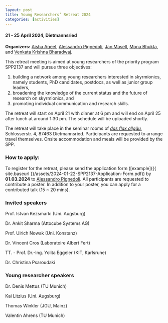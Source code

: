 ```yaml
---
layout: post
title: Young Researchers’ Retreat 2024
categories: [activities]
---
```


#### 21 - 25 April 2024, Dietmannsried

**Organizers:** [Aisha Aqeel](https://www.ph.tum.de/about/people/vcard/3B40DAE77B1ACCCB/?language=en/), [Alessandro Pignedoli](https://www.uni-due.de/physik/twist/alessandro_pignedoli.php), [Jan Masell](https://sites.google.com/view/janmasell/main), [Mona Bhukta](https://www.klaeui-lab.physik.uni-mainz.de/people/), and [Venkata Krishna Bharadwaj](https://www.sinova-group.physik.uni-mainz.de/team/venkata-krishna-bharadwaj/).

This retreat meeting is aimed at young researchers of the priority program SPP2137 and will pursue three objectives:
<ol>
<li> building a network among young researchers interested in skyrmionics, namely students, PhD candidates, postdocs, as well as junior group leaders, </li>
<li> broadening the knowledge of the current status and the future of research on skyrmionics, and </li>
<li> promoting individual communication and research skills. </li>
</ol>

The retreat will start on April 21 with dinner at 6 pm and will end on April 25 after lunch at around 1:30 pm. The schedule will be uploaded shortly.

The retreat will take place in the seminar rooms of [*das flax allgäu*](https://www.dasflaxhotels.com/index.php/de/), Schlosserstr. 4, 87463 Dietmannsried. Participants are requested to arrange travel themselves. Onsite accommodation and meals will be provided by the SPP.
 
### How to apply: 
To register for the retreat, please send the application form ([example]({{ site.baseurl }}/assets/2024-01-22-SPP2137-Application-Form.pdf)) by **01.03.2024** to [Alessandro Pignedoli](mailto:alessandro.pignedoli@uni-due.de). All participants are requested to contribute a poster. In addition to your poster, you can apply for a contributed talk (15 ~ 20 mins).

### Invited speakers
Prof. Istvan Kezsmarki (Uni. Augsburg)

Dr. Ankit Sharma (Attocube Systems AG)

Prof. Ulrich Nowak (Uni. Konstanz)

Dr. Vincent Cros (Laboratoire Albert Fert)

TT. - Prof.  Dr.-Ing. Yolita Eggeler (KIT, Karlsruhe)

Dr. Christina Psaroudaki 

### Young researcher speakers
Dr. Denis Mettus (TU Munich)

Kai Litzius (Uni. Augsburg)

Thomas Winkler (JGU, Mainz)

Valentin Ahrens (TU Munich)